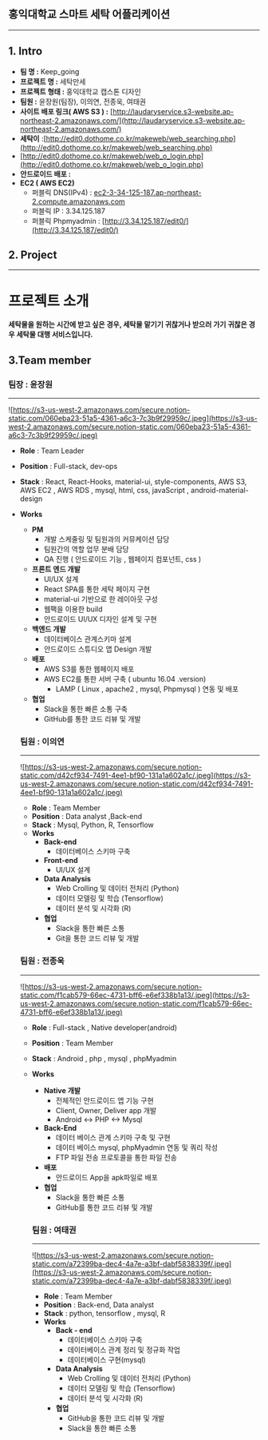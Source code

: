 ## 홍익대학교 스마트 세탁 어플리케이션

---

## 1. Intro

- **팀 명 :**  Keep_going
- **프로젝트 명 :** 세탁만세
- **프로젝트 형태 :**  홍익대학교 캡스톤 디자인
- **팀원 :** 윤장원(팀장), 이의연, 전종욱, 여태권
- **사이트 배포 링크( AWS S3 ) :** [http://laudaryservice.s3-website.ap-northeast-2.amazonaws.com/](http://laudaryservice.s3-website.ap-northeast-2.amazonaws.com/)
- **세탁이** :[http://edit0.dothome.co.kr/makeweb/web_searching.php](http://edit0.dothome.co.kr/makeweb/web_searching.php)
- [http://edit0.dothome.co.kr/makeweb/web_o_login.php](http://edit0.dothome.co.kr/makeweb/web_o_login.php)
- **안드로이드 배포 :**
- **EC2 ( AWS EC2)**
    - 퍼블릭 DNS(IPv4) : [ec2-3-34-125-187.ap-northeast-2.compute.amazonaws.com](http://ec2-3-34-125-187.ap-northeast-2.compute.amazonaws.com/)
    - 퍼블릭 IP : 3.34.125.187
    - 퍼블릭 Phpmyadmin : [http://3.34.125.187/edit0/](http://3.34.125.187/edit0/)

## 2. Project

---

# 프로젝트 소개

**세탁물을 원하는 시간에 받고 싶은 경우, 세탁물 맡기기 귀찮거나 받으러 가기 귀찮은 경우 세탁물 대행 서비스입니다.** 

## 3.Team member

### 팀장 : 윤장원

---

![https://s3-us-west-2.amazonaws.com/secure.notion-static.com/060eba23-51a5-4361-a6c3-7c3b9f29959c/.jpeg](https://s3-us-west-2.amazonaws.com/secure.notion-static.com/060eba23-51a5-4361-a6c3-7c3b9f29959c/.jpeg)

- **Role** : Team Leader
- **Position** : Full-stack, dev-ops
- **Stack** : React, React-Hooks, material-ui, style-components, AWS S3, AWS EC2 , AWS RDS , mysql, html, css, javaScript , android-material-design
- **Works**
    - **PM**
        - 개발 스케줄링 및 팀원과의 커뮤케이션 담당
        - 팀원간의 역할 업무 분배 담당
        - QA 진행 ( 안드로이드 기능 , 웹페이지 컴포넌트, css )
    - **프론트 엔드 개발**
        - UI/UX 설계
        - React SPA를 통한 세탁 페이지 구현
        - material-ui 기반으로 한 레이아웃 구성
        - 웹팩을 이용한 build
        - 안드로이드 UI/UX 디자인 설계 및 구현
    - **백엔드 개발**
        - 데이터베이스 관계스키마 설계
        - 안드로이드 스튜디오 앱 Design 개발
    - **배포**
        - AWS S3를 통한 웹페이지 배포
        - AWS EC2를 통한 서버 구축 ( ubuntu 16.04 .version)
            - LAMP ( Linux , apache2 , mysql, Phpmysql ) 연동 및 배포
    - **협업**
        - Slack을 통한 빠른 소통 구축
        - GitHub를 통한 코드 리뷰 및 개발

    ### 팀원 : 이의연

    ---

     

    ![https://s3-us-west-2.amazonaws.com/secure.notion-static.com/d42cf934-7491-4ee1-bf90-131a1a602a1c/.jpeg](https://s3-us-west-2.amazonaws.com/secure.notion-static.com/d42cf934-7491-4ee1-bf90-131a1a602a1c/.jpeg)

    - **Role** : Team Member
    - **Position** : Data analyst ,Back-end
    - **Stack** : Mysql, Python, R, Tensorflow
    - **Works**
        - **Back-end**
            - 데이터베이스 스키마 구축
        - **Front-end**
            - UI/UX 설계
        - **Data Analysis**
            - Web Crolling 및 데이터 전처리 (Python)
            - 데이터 모델링 및 학습 (Tensorflow)
            - 데이터 분석 및 시각화 (R)
        - **협업**
            - Slack을 통한 빠른 소통
            - Git을 통한 코드 리뷰 및 개발

    ### 팀원 : 전종욱

    ---

    ![https://s3-us-west-2.amazonaws.com/secure.notion-static.com/f1cab579-66ec-4731-bff6-e6ef338b1a13/.jpeg](https://s3-us-west-2.amazonaws.com/secure.notion-static.com/f1cab579-66ec-4731-bff6-e6ef338b1a13/.jpeg)

    - **Role** : Full-stack , Native developer(android)
    - **Position** : Team Member
    - **Stack** : Android , php , mysql , phpMyadmin
    - **Works**
        - **Native 개발**
            - 전체적인 안드로이드 앱 기능 구현
            - Client, Owner, Deliver app 개발
            - Android <-> PHP <-> Mysql
        - **Back-End**
            - 데이터 베이스 관계 스키마 구축 및 구현
            - 데이터 베이스 mysql, phpMyadmin 연동 및 쿼리 작성
            - FTP 파일 전송 프로토콜을 통한 파일 전송
        - **배포**
            - 안드로이드 App을 apk파일로 배포
        - **협업**
            - Slack을 통한 빠른 소통
            - GitHub를 통한 코드 리뷰 및 개발

        ### 팀원 : 여태권

        ---

        ![https://s3-us-west-2.amazonaws.com/secure.notion-static.com/a72399ba-dec4-4a7e-a3bf-dabf5838339f/.jpeg](https://s3-us-west-2.amazonaws.com/secure.notion-static.com/a72399ba-dec4-4a7e-a3bf-dabf5838339f/.jpeg)

        - **Role** : Team Member
        - **Position** : Back-end, Data analyst
        - **Stack** : python, tensorflow , mysql, R
        - **Works**
            - **Back - end**
                - 데이터베이스 스키마 구축
                - 데이터베이스 관계 정리 및 정규화 작업
                - 데이터베이스 구현(mysql)
            - **Data Analysis**
                - Web Crolling 및 데이터 전처리 (Python)
                - 데이터 모델링 및 학습 (Tensorflow)
                - 데이터 분석 및 시각화 (R)
            - **협업**
                - GitHub을 통한 코드 리뷰 및 개발
                - Slack을 통한 빠른 소통
